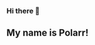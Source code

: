 <img srce="https://github-readme-stats.vercel.app/api?username=thepolardeveloper&&show_icons=false&title_color=ffffff&icon_color=bb2acf&text_color=daf7dc&bg_color=151515">


### Hi there 👋
## My name is Polarr!
